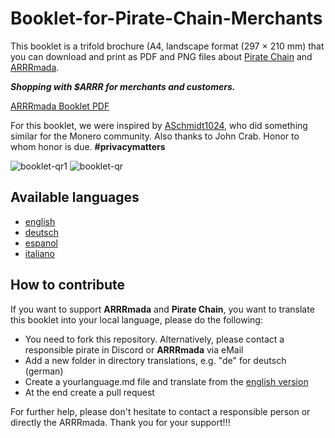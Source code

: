 # Booklet-for-Pirate-Chain-Merchants
This booklet is a trifold brochure (A4, landscape format (297 × 210 mm) that you can download and print as PDF and PNG files about [Pirate Chain](https://pirate.black) and [ARRRmada](https://arrrmada.com/). 

__*Shopping with $ARRR for merchants and customers.*__

[ARRRmada Booklet PDF](https://github.com/ARRRmada/Booklet-for-Pirate-Chain-Merchants/blob/main/translations/en/booklet-qr.pdf)

For this booklet, we were inspired by [ASchmidt1024](https://github.com/ASchmidt1024/monero-for-merchants-booklet), who did something similar for the Monero community. Also thanks to John Crab. Honor to whom honor is due. __#privacymatters__

![booklet-qr1](https://github.com/ARRRmada/Booklet-for-Pirate-Chain-Merchants/assets/142297261/f3d484ac-0f51-4592-af11-8d292af6040f)
![booklet-qr](https://github.com/ARRRmada/Booklet-for-Pirate-Chain-Merchants/assets/142297261/0bc14091-8034-43fa-a051-61391cd7e7d2)

## Available languages
- [english](https://github.com/ARRRmada/Booklet-for-Pirate-Chain-Merchants/tree/main/translations/en)
- [deutsch](https://github.com/ARRRmada/Booklet-for-Pirate-Chain-Merchants/tree/main/translations/de)
- [espanol](https://github.com/ARRRmada/Booklet-for-Pirate-Chain-Merchants/tree/main/translations/es)
- [italiano](https://github.com/ARRRmada/Booklet-for-Pirate-Chain-Merchants/tree/main/translations/it)

## How to contribute

If you want to support __ARRRmada__ and __Pirate Chain__, you want to translate this booklet into your local language, please do the following:

- You need to fork this repository. Alternatively, please contact a responsible pirate in Discord or __ARRRmada__ via eMail
- Add a new folder in directory translations, e.g. "de" for deutsch (german)
- Create a yourlanguage.md file and translate from the [english version](https://github.com/ARRRmada/Booklet-for-Pirate-Chain-Merchants/blob/main/translations/en/english.md)
- At the end create a pull request

For further help, please don't hesitate to contact a responsible person or directly the ARRRmada.
Thank you for your support!!!
